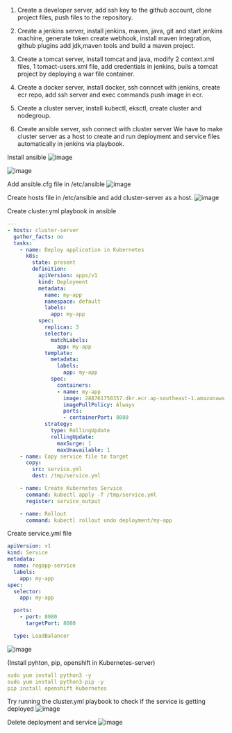 1. Create a developer server, add ssh key to the github account, clone project files, push files to the repository.
   
2. Create a jenkins server, install jenkins, maven, java, git and start jenkins machine, generate token create webhook, install maven integration, github plugins add jdk,maven tools and build a maven project.
   
3. Create a tomcat server, install tomcat and java, modify 2 context.xml files, 1 tomact-users.xml file, add credentials in jenkins, buils a tomcat project by deploying a war file container.
   
4. Create a docker server, install docker, ssh conncet with jenkins, create ecr repo, add ssh server and exec commands push image in ecr.
  
5. Create a cluster server, install kubectl, eksctl, create cluster and nodegroup.
   
6. Create ansible server, ssh connect with cluster server
We have to make cluster server as a host to create and run deployment and service files automatically in jenkins via playbook.

Install ansible
![image](https://github.com/user-attachments/assets/78b65a42-27cd-42f0-897c-1474602e17ff)

![image](https://github.com/user-attachments/assets/56580e3f-1fac-44ec-9865-ecc537f62ac7)

Add ansible.cfg file in /etc/ansible
![image](https://github.com/user-attachments/assets/c2b078d6-0c19-4ad3-bbde-3b40603ac137)

Create hosts file in /etc/ansible and add cluster-server as a host.
![image](https://github.com/user-attachments/assets/ca9af298-183b-41cc-b502-76ef43148afe)

Create cluster.yml playbook in ansible
```yml
---
- hosts: cluster-server
  gather_facts: no
  tasks:
    - name: Deploy application in Kubernetes
      k8s:
        state: present
        definition:
          apiVersion: apps/v1
          kind: Deployment
          metadata:
            name: my-app
            namespace: default
            labels:
              app: my-app
          spec:
            replicas: 3
            selector:
              matchLabels:
                app: my-app
            template:
              metadata:
                labels:
                  app: my-app
              spec:
                containers:
                - name: my-app
                  image: 288761750357.dkr.ecr.ap-southeast-1.amazonaws.com/mansi-28:latest
                  imagePullPolicy: Always
                  ports:
                  - containerPort: 8080
            strategy:
              type: RollingUpdate
              rollingUpdate:
                maxSurge: 1
                maxUnavailable: 1
    - name: Copy service file to target
      copy:
        src: service.yml
        dest: /tmp/service.yml

    - name: Create Kubernetes Service
      command: kubectl apply -f /tmp/service.yml
      register: service_output

    - name: Rollout
      command: kubectl rollout undo deployment/my-app
```
Create service.yml file 

```yml
apiVersion: v1
kind: Service
metadata:
  name: regapp-service
  labels:
    app: my-app
spec:
  selector:
    app: my-app

  ports:
    - port: 8080
      targetPort: 8080

  type: LoadBalancer
```
![image](https://github.com/user-attachments/assets/0b54969c-d1a5-43be-a4d7-1f96dff8ce62)

(Install pyhton, pip, openshift in Kubernetes-server)

```yml
sudo yum install python3 -y
sudo yum install python3-pip -y
pip install openshift Kubernetes
```
Try running the cluster.yml playbook to check if the service is getting deployed
![image](https://github.com/user-attachments/assets/b5ce4507-7b8b-4545-9fb7-c8f283e2d76f)

Delete deployment and service 
![image](https://github.com/user-attachments/assets/31bc9389-a521-4be9-9317-8cba7679256a)











